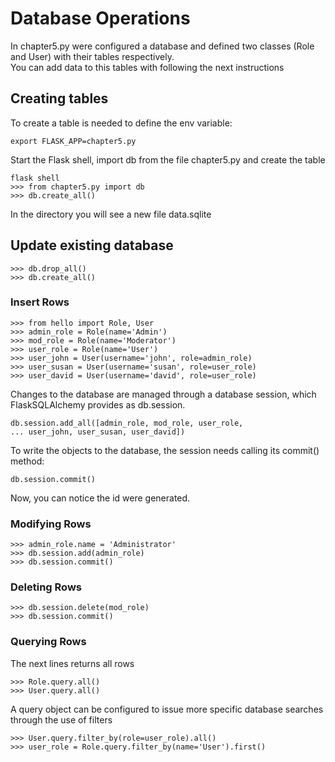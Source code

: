 # Database Operations

In chapter5.py were configured a database and defined two classes (Role and User) with their tables respectively.  
You can add data to this tables with following the next instructions

## Creating tables

To create a table is needed to define the env variable:  

```
export FLASK_APP=chapter5.py
```

Start the Flask shell, import db from the file chapter5.py and create the table
```
flask shell
>>> from chapter5.py import db
>>> db.create_all()
```
In the directory you will see a new file data.sqlite   

## Update existing database

```
>>> db.drop_all()
>>> db.create_all()
```

### Insert Rows

```
>>> from hello import Role, User
>>> admin_role = Role(name='Admin')
>>> mod_role = Role(name='Moderator')
>>> user_role = Role(name='User')
>>> user_john = User(username='john', role=admin_role)
>>> user_susan = User(username='susan', role=user_role)
>>> user_david = User(username='david', role=user_role)
```
Changes to the database are managed through a database session, which FlaskSQLAlchemy provides as db.session.  

```
db.session.add_all([admin_role, mod_role, user_role,
... user_john, user_susan, user_david])
```

To write the objects to the database, the session needs calling its commit() method:

```
db.session.commit()
```

Now, you can notice the id were generated.  

### Modifying Rows

```
>>> admin_role.name = 'Administrator'
>>> db.session.add(admin_role)
>>> db.session.commit()
```

### Deleting Rows

```
>>> db.session.delete(mod_role)
>>> db.session.commit()
```

### Querying Rows

The next lines returns all rows  

```
>>> Role.query.all()
>>> User.query.all()
```

A query object can be configured to issue more specific database searches through
the use of filters

```
>>> User.query.filter_by(role=user_role).all()
>>> user_role = Role.query.filter_by(name='User').first() 
````



